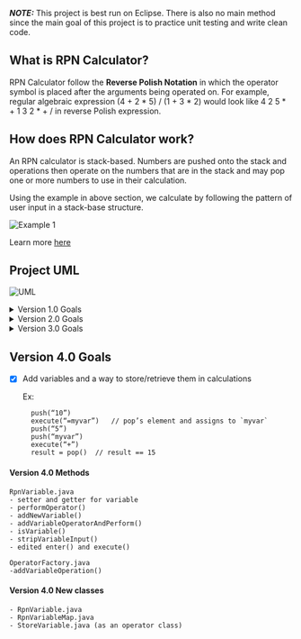  **_NOTE:_**  This project is best run on Eclipse. There is also no main method since the main goal of this project is to practice unit testing and write clean code. 

## What is RPN Calculator?
RPN Calculator follow the **Reverse Polish Notation** in which the operator symbol is placed after the arguments being operated on. For example, regular algebraic expression (4 + 2 * 5) / (1 + 3 * 2)  would look like 4 2 5 * + 1 3 2 * + /  in reverse Polish expression. 


## How does RPN Calculator work?
An RPN calculator is stack-based. Numbers are pushed onto the stack and operations then operate on the numbers that are in the stack and may pop one or more numbers to use in their calculation.

Using the example in above section, we calculate by following the pattern of user input in a stack-base structure.

![Example 1](https://i.imgur.com/q2RNDmM.png)

Learn more [here](https://leachlegacy.ece.gatech.edu/revpol/)

## Project UML
![UML](https://github.com/USM-COS470-S21/rpn-calculator-aidan-ho-solo/blob/main/Model.png)
<details>
<summary>Version 1.0 Goals</summary>

## Version 1.0 Goals
1. Operations
   - [x] Addition
   - [x] Subtraction
   - [x] Multiplication
   - [x] Division
   - [x] Modulus
   - [x] void clear()
   - [x] int size()
   - [x] string flag()

2. Engine functions
   - [x] void push(String)
   - [x] string pop()
   - [x] string peek(int)
   - [x] void execute(string)
</details>

<details>
<summary>Version 2.0 Goals</summary>
	
## Version 2.0 Goals
   - [x] Bitwise: &, |, ^, ~, <<, >>	( ~ turn number into negative and cause overflow)
   - [x] Relational: ==, !=, >, <, >=, <=	
   - [x] Logical: &&, ||, !	(Any number that is not 0 is false)		
	
   - [x] (d)uplicate: duplicates the top item on the stack
   - [x]	(r)everse: swap top two stack values peek(0) and peek(1)
	   	// Raise stack underflow if not enough items for both
</details>

<details>
<summary>Version 3.0 Goals</summary>

## Version 3.0 Goals
1. Signed and Unsigned mode using **#** (Hash Sign)
   - [x] setSignRange() // set sign range base on Word-size and mode(signed/unsigned)
   - [x] SwitchSignMode.java // switch from the current mode... 
        
         - flip current Signed to Unsigned or Unsigned to Signed
         - update new the Word-size range by calling setSignRange();
         - convert all number on stack into the new sign

</details>

## Version 4.0 Goals
- [x] Add variables and a way to store/retrieve them in calculations
	
	Ex:
		
		push(“10”)
		execute(“=myvar”)	// pop’s element and assigns to `myvar`
		push(“5”)
		push(“myvar”)
		execute(“+”)
		result = pop()  // result == 15

		
#### Version 4.0 Methods
	RpnVariable.java
	- setter and getter for variable
	- performOperator()
	- addNewVariable()
	- addVariableOperatorAndPerform()
	- isVariable()
	- stripVariableInput()
	- edited enter() and execute()

	OperatorFactory.java
	-addVariableOperation()


#### Version 4.0 New classes
	- RpnVariable.java
	- RpnVariableMap.java
	- StoreVariable.java (as an operator class)
